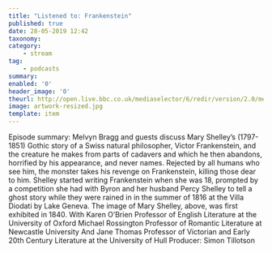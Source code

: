 ```yaml
---
title: "Listened to: Frankenstein"
published: true
date: 28-05-2019 12:42
taxonomy:
category:
	- stream
tag:
	- podcasts
summary:
enabled: '0'
header_image: '0'
theurl: http://open.live.bbc.co.uk/mediaselector/6/redir/version/2.0/mediaset/audio-nondrm-download/proto/http/vpid/p079ctsw.mp3
image: artwork-resized.jpg
template: item
---
```

 
Episode summary: Melvyn Bragg and guests discuss Mary Shelley’s (1797-1851) Gothic story of a Swiss natural philosopher, Victor Frankenstein, and the creature he makes from parts of cadavers and which he then abandons, horrified by his appearance, and never names. Rejected by all humans who see him, the monster takes his revenge on Frankenstein, killing those dear to him. Shelley started writing Frankenstein when she was 18, prompted by a competition she had with Byron and her husband Percy Shelley to tell a ghost story while they were rained in in the summer of 1816 at the Villa Diodati by Lake Geneva. The image of Mary Shelley, above, was first exhibited in 1840. With Karen O’Brien Professor of English Literature at the University of Oxford Michael Rossington Professor of Romantic Literature at Newcastle University And Jane Thomas Professor of Victorian and Early 20th Century Literature at the University of Hull Producer: Simon Tillotson
